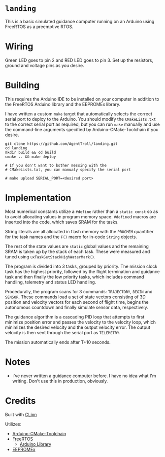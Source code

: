 # `landing`

This is a basic simulated guidance computer running on an
Arduino using FreeRTOS as a preemptive RTOS.

# Wiring

Green LED goes to pin 2 and RED LED goes to pin 3. Set up
the resistors, ground and voltage pins as you desire.

# Building

This requires the Arduino IDE to be installed on your
computer in addition to the FreeRTOS Arduino library and
the EEPROMEx library.

I have written a custom `make` target that automatically
selects the correct serial port to deploy to the Arduino.
You should modify the `CMakeLists.txt` to the correct
serial port as required, but you can run `make` manually
and use the command-line arguments specified by
Arduino-CMake-Toolchain if you desire.

```
git clone https://github.com/AgentTroll/landing.git
cd landing
mkdir build && cd build
cmake .. && make deploy

# If you don't want to bother messing with the 
# CMakeLists.txt, you can manualy specify the serial port

# make upload SERIAL_PORT=<desired port>
```

# Implementation

Most numerical constants utilize a `#define` rather than a
`static const` so as to avoid allocating values in program
memory space. `#define`d macros are inserted into the code,
which saves SRAM for the tasks.

String literals are all allocated in flash memory with the
`PROGMEM` quantifier for the task names and the `F()`
macro for in-code `String` objects.

The rest of the state values are `static` global values and
the remaining SRAM is taken up by the stack of each task.
These were measured and tuned using 
`uxTaskGetStackHighWaterMark()`.

The program is divided into 3 tasks, grouped by priority.
The mission clock task has the highest priority, followed
by the flight termination and guidance task and then
finally the low priority tasks, which includes command
handling, telemetry and status LED handling.

Procedurally, the program scans for 3 commands: 
`TRAJECTORY`, `BEGIN` and `SENSOR`. These commands load a
set of state vectors consisting of 3D position and velocity
vectors for each second of flight time, begins the
autonomous countdown and finally simulate sensor data,
respectively.

The guidance algorithm is a cascading PID loop that
attempts to first minimize position error and passes the
velocity to the velocity loop, which minimizes the
desired velocity and the output velocity error. The output
velocity is then sent through the serial port as
`TELEMETRY`.

The mission automatically ends after T+10 seconds.

# Notes

  * I've never written a guidance computer before. I have
  no idea what I'm writing. Don't use this in production,
  obviously.

# Credits

Built with [CLion](https://www.jetbrains.com/clion/)

Utilizes:
  * [Arduino-CMake-Toolchain](https://github.com/a9183756-gh/Arduino-CMake-Toolchain)
  * [FreeRTOS](https://www.freertos.org/)
    * [Arduino Library](https://www.arduino.cc/reference/en/libraries/freertos/)
  * [EEPROMEx](https://playground.arduino.cc/Code/EEPROMex/)
